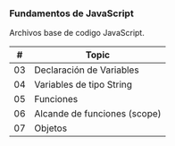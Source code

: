 ### Fundamentos de JavaScript

Archivos base de codigo JavaScript.

| # | Topic |
| ------ | ------ |
| 03 | Declaración de Variables |
| 04 | Variables de tipo String |
| 05 | Funciones|
| 06 | Alcande de funciones (scope) |
| 07 | Objetos |
